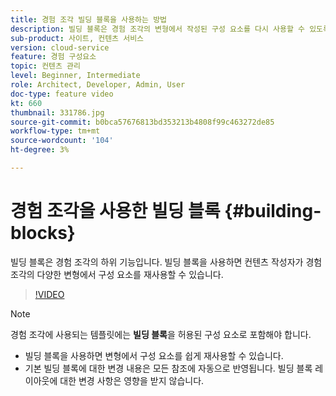 ```yaml
---
title: 경험 조각 빌딩 블록을 사용하는 방법
description: 빌딩 블록은 경험 조각의 변형에서 작성된 구성 요소를 다시 사용할 수 있도록 하는 경험 조각의 하위 기능입니다.
sub-product: 사이트, 컨텐츠 서비스
version: cloud-service
feature: 경험 구성요소
topic: 컨텐츠 관리
level: Beginner, Intermediate
role: Architect, Developer, Admin, User
doc-type: feature video
kt: 660
thumbnail: 331786.jpg
source-git-commit: b0bca57676813bd353213b4808f99c463272de85
workflow-type: tm+mt
source-wordcount: '104'
ht-degree: 3%

---
```



# 경험 조각을 사용한 빌딩 블록 {#building-blocks}

빌딩 블록은 경험 조각의 하위 기능입니다. 빌딩 블록을 사용하면 컨텐츠 작성자가 경험 조각의 다양한 변형에서 구성 요소를 재사용할 수 있습니다.

>[!VIDEO](https://video.tv.adobe.com/v/331786/?quality=12&learn=on)

>[!NOTE]
>
> 경험 조각에 사용되는 템플릿에는 **빌딩 블록**&#x200B;을 허용된 구성 요소로 포함해야 합니다.

* 빌딩 블록을 사용하면 변형에서 구성 요소를 쉽게 재사용할 수 있습니다.
* 기본 빌딩 블록에 대한 변경 내용은 모든 참조에 자동으로 반영됩니다. 빌딩 블록 레이아웃에 대한 변경 사항은 영향을 받지 않습니다.